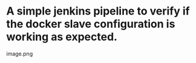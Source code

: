 # A simple jenkins pipeline to verify if the docker slave configuration is working as expected.

image.png
